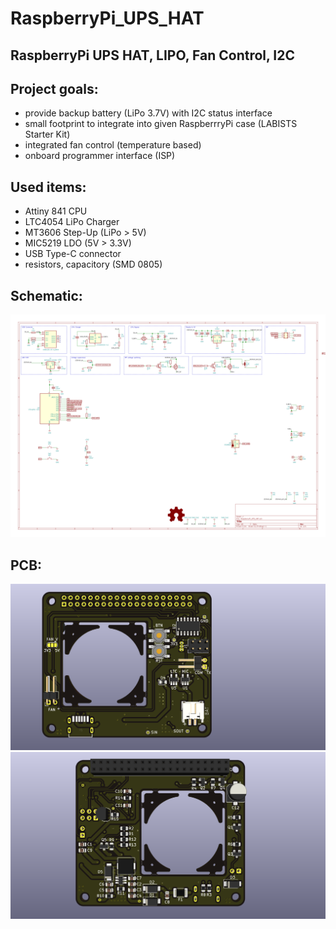 # RaspberryPi_UPS_HAT
## RaspberryPi UPS HAT, LIPO, Fan Control, I2C

## Project goals:
* provide backup battery (LiPo 3.7V) with I2C status interface
* small footprint to integrate into given RaspberrryPi case (LABISTS Starter Kit)
* integrated fan control (temperature based)
* onboard programmer interface (ISP)

## Used items:
* Attiny 841 CPU
* LTC4054 LiPo Charger
* MT3606 Step-Up (LiPo > 5V)
* MIC5219 LDO (5V > 3.3V)
* USB Type-C connector
* resistors, capacitory (SMD 0805)

## Schematic:
![schematic](hw/RaspberryPi_UPS_HAT.svg)

## PCB:
![top view](hw/top.png)
![back view](hw/bottom.png)